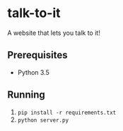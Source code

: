# talk-to-it
A website that lets you talk to it!

## Prerequisites

- Python 3.5

## Running

1. `pip install -r requirements.txt`
2. `python server.py`
